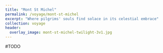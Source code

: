 ```yaml
---
title: "Mont St Michel"
permalink: /voyage/mont-st-michel
excerpt: "Where pilgrims' souls find solace in its celestial embrace"
collection: voyage
header:
  overlay_image: mont-st-michel-twilight-3v1.jpg
---
```


#TODO